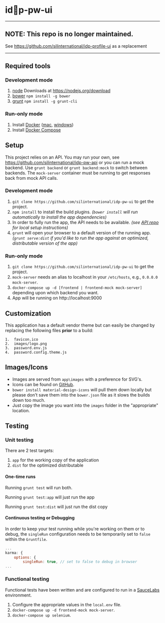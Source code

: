 # idp-pw-ui

---

## NOTE: This repo is no longer maintained. ##

See https://github.com/silinternational/idp-profile-ui as a replacement

---

## Required tools

### Development mode

1.  [node](https://nodejs.org) Downloads at https://nodejs.org/download
2.  [bower](http://bower.io) `npm install -g bower`
3.  [grunt](http://gruntjs.com) `npm install -g grunt-cli`

### Run-only mode

1.  Install [Docker](https://www.docker.com/products/overview) ([mac](https://download.docker.com/mac/stable/Docker.dmg), [windows](https://download.docker.com/win/stable/InstallDocker.msi))
2.  Install [Docker Compose](https://docs.docker.com/compose/install)

## Setup

This project relies on an API.  You may run your own, see https://github.com/silinternational/idp-pw-api or you can run a mock backend.  Use `grunt backend` or `grunt backend:mock` to switch between backends.  The `mock-server` container must be running to get responses back from mock API calls.

### Development mode

1.  `git clone https://github.com/silinternational/idp-pw-ui` to get the project.
2.  `npm install` to install the build plugins. _(`bower install` will run automatically to install the app dependencies)_
3.  In order to fully run the app, the API needs to be available. _(see [API repo](https://github.com/silinternational/idp-pw-api) for local setup instructions)_
4.  `grunt` will open your browser to a default version of the running app. _(`grunt serve:dist` if you'd like to run the app against an optimized, distributable version of the app)_

### Run-only mode

1.  `git clone https://github.com/silinternational/idp-pw-ui` to get the project.
2.  `mock-server` needs an alias to localhost in your `/etc/hosts`, e.g., `0.0.0.0   mock-server`.
3.  `docker-compose up -d [frontend | frontend-mock mock-server]` depending upon which backend you want.
4.  App will be running on http://localhost:9000

## Customization
This application has a default vendor theme but can easily be changed by replacing the following files **prior** to a build:
    
    1.  favicon.ico
    2.  images/logo.png
    3.  password.env.js
    4.  password.config.theme.js

## Images/Icons

*   Images are served from `app\images` with a preference for SVG's.
*   Icons can be found on
[GitHub](https://github.com/google/material-design-icons).
*   `bower install material-design-icons` will pull them down locally but
please don't save them into the `bower.json` file as it slows the builds down
too much.
*   Just copy the image you want into the `images` folder in the "appropriate"
location.

## Testing

### Unit testing

There are 2 test targets:

1.  `app` for the working copy of the application
2.  `dist` for the optimized distributable

#### One-time runs

Running `grunt test` will run both.

Running `grunt test:app` will just run the app

Running `grunt test:dist` will just run the dist copy

#### Continuous testing or Debugging

In order to keep your test running while you're working on them or to debug,
the `singleRun` configuration needs to be temporarily set to `false` within
the `Gruntfile`.

```javascript
...
karma: {
    options: {
        singleRun: true, // set to false to debug in browser
...
```

### Functional testing

Functional tests have been written and are configured to run in a [SauceLabs](https://saucelabs.com) environment.
1.  Configure the appropriate values in the `local.env` file.
2.  `docker-compose up -d frontend-mock mock-server`.
3.  `docker-compose up selenium`.